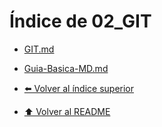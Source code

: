 # Índice de 02_GIT

- [GIT.md](GIT.md)
- [Guia-Basica-MD.md](Guia-Basica-MD.md)

- [⬅️ Volver al índice superior](../Index.md)
- [⬆️ Volver al README](/README.md)

